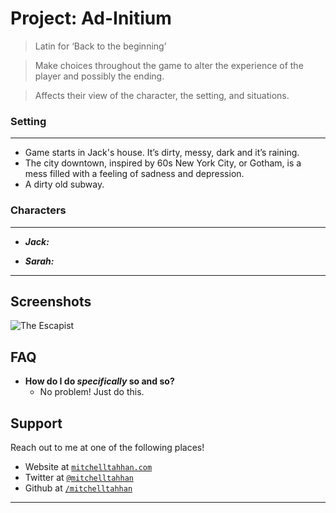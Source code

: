 # Project: Ad-Initium
> Latin for ‘Back to the beginning’

> Make choices throughout the game to alter the experience of the player and possibly the ending.

> Affects their view of the character, the setting, and situations.

### Setting
---
- Game starts in Jack's house. It’s dirty, messy, dark and it’s raining.
- The city downtown, inspired by 60s New York City, or Gotham, is a mess filled with a feeling of sadness and depression.
- A dirty old subway.

### Characters
---
- ***Jack:*** 

- ***Sarah:***

---

## Screenshots
![The Escapist](https://d3tltd.com/wp-content/uploads/2019/08/Escapists-03.jpg)

## FAQ

- **How do I do *specifically* so and so?**
    - No problem! Just do this.

## Support

Reach out to me at one of the following places!

- Website at <a href="http://fvcproductions.com" target="_blank">`mitchelltahhan.com`</a>
- Twitter at <a href="http://twitter.com/fvcproductions" target="_blank">`@mitchelltahhan`</a>
- Github at <a href="https://github.com/Mitchelltahhan" target="_blank">`/mitchelltahhan`</a>
---
